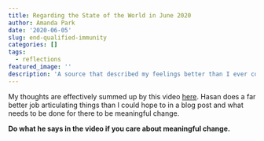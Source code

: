 ```yaml
---
title: Regarding the State of the World in June 2020
author: Amanda Park
date: '2020-06-05'
slug: end-qualified-immunity
categories: []
tags:
  - reflections
featured_image: ''
description: 'A source that described my feelings better than I ever could.'
---
```


My thoughts are effectively summed up by this video [here](https://www.youtube.com/watch?v=i_FE78X-qdY). Hasan does a far better job articulating things than I could hope to in a blog post and what needs to be done for there to be meaningful change.

**Do what he says in the video if you care about meaningful change.** 
